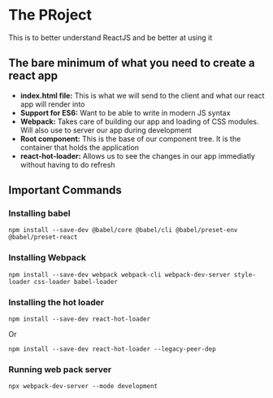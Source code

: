 # The PRoject
This is to better understand ReactJS and be better at using it
## The bare minimum of what you need to create a react app
- **index.html file:** This is what we will send to the client and what our react app will render into
- **Support for ES6:** Want to be able to write in modern JS syntax
- **Webpack:** Takes care of building our app and loading of CSS modules. Will also use to server our app during development
- **Root component:** This is the base of our component tree. It is the container that holds the application
- **react-hot-loader:** Allows us to see the changes in our app immediatly without having to do refresh

## Important Commands
### Installing babel 
```
npm install --save-dev @babel/core @babel/cli @babel/preset-env @babel/preset-react
```
### Installing Webpack 
```
npm install --save-dev webpack webpack-cli webpack-dev-server style-loader css-loader babel-loader
```
### Installing the hot loader
```
npm install --save-dev react-hot-loader
```
Or
```
npm install --save-dev react-hot-loader --legacy-peer-dep
```
### Running web pack server
```
npx webpack-dev-server --mode development
```